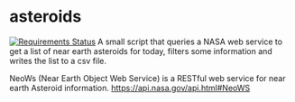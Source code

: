 # asteroids
[![Requirements Status](https://requires.io/github/b00kwrm/asteroids/requirements.svg?branch=master)](https://requires.io/github/b00kwrm/asteroids/requirements/?branch=master)
A small script that queries a NASA web service to get a list of near earth asteroids for today, filters some information and writes the list to a csv file.

NeoWs (Near Earth Object Web Service) is a RESTful web service for near earth Asteroid information.
https://api.nasa.gov/api.html#NeoWS
